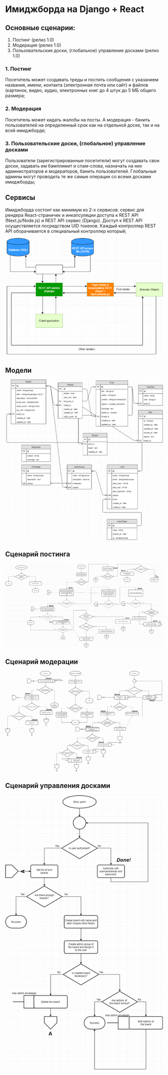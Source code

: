 # Имиджборда на Django + React

## Основные сценарии:

1. Постинг (релиз 1.0)
2. Модерация (релиз 1.0)
3. Пользовательские доски, (глобальное) управление досками (релиз 1.0)

### 1. Постинг

Посетитель может создавать треды и постить сообщения с указанием названия, имени, контакта (электронная почта или сайт) и файлов (картинок, видео, аудио, электронных книг до 4 штук до 5 МБ общего размера;

### 2. Модерация

Посетитель может кидать жалобы на посты. А модерация - банить пользователей на определенный срок как на отдельной доске, так и на всей имиджборде;

### 3. Пользовательские доски, (глобальное) управление досками

Пользователи (зарегистрированные посетители) могут создавать свои доски, задавать им бамплимит и спам-слова, назначать на них администраторов и модераторов, банить пользователей. Глобальные админы могут проводить те же самые операции со всеми досками имиджборды;

## Сервисы

Имиджборда состоит как минимум из 2-х сервисов: сервис для рендера React-страничек и инкапсуляции доступа к REST API (Next.js/Node.js) и REST API сервис (Django). Доступ  к REST API осуществляется посредством UID токенов. Каждый контроллер REST API оборачивается в специальный контроллер который;

<img src="./Services-diagram.png"/>

## Модели
<img src="./Imageboard-models.png" />

## Сценарий постинга
<img src="./Imageboard-post-diagram.png" />

## Сценарий модерации
<img src="./Imageboard-moder-diagram.png" />

## Сценарий управления досками
<img src="./Imageboard-user-board-diagram.png" />